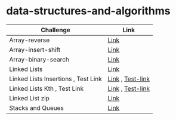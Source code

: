 ﻿# data-structures-and-algorithms

| Challenge      | Link |
| ----------- | ----------- |
| Array-reverse      | [Link](/DataStructure/DataStructure/data-structure-console/array-reverse/) |
| Array-insert-shift | [Link](/DataStructure/DataStructure/data-structure-console/array-insert-shift/) |
| Array-binary-search | [Link](/DataStructure/DataStructure/data-structure-console/array-binary-search/) |
| Linked Lists | [Link](/DataStructure/DataStructure/data-structure-console/linked-list/) |
| Linked Lists Insertions , Test Link  | [Link](/DataStructure/DataStructure/data-structure-console/linked-list-insertions)  , [Test-link](/DataStructure/TestProject1/UnitTest1.cs)|
| Linked Lists Kth , Test Link| [Link](/DataStructure/DataStructure/data-structure-console/linked-list-kth) , [Test-link](/DataStructure/Testkth/)|
| Linked List zip | [Link](/DataStructure/DataStructure/data-structure-console/linked-list-zip/)|
| Stacks and Queues | [Link](/DataStructure/DataStructure/data-structure-console/stack-and-queue/)|

